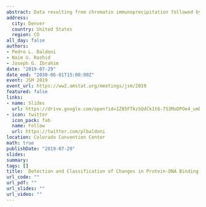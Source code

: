 ```yaml
---
abstract: Data resulting from chromatin immunoprecipitation followed by massively parallel sequencing (ChIP-seq) assays have been used to identify genomic locations where a target protein is bound to DNA. Of interest is the detection of changes in local binding activity across various conditions such as cell lines or treatments. The identification of such differential binding patterns elucidate epigenomic drivers behind conditions and aid the understanding of potential biological processes that lead to a downstream phenotypic impact. Current methods that focus on the detection of differential sites are either restricted to the scenario of two conditions or tailored to narrow enrichment profiles. We present a framework based on a hidden Markov model with embedded mixtures as emission distributions. The model setup generalizes current methods as it allows for the detection of broad binding profiles from numerous conditions. The embedded mixture model permits the detection and classification of the existing binding patterns in the data. We show that our approach outperforms against competing methods on multiple ChIP-seq datasets from the ENCODE and Roadmap projects as well as in simulation.
address:
  city: Denver
  country: United States
  region: CO
all_day: false
authors:
- Pedro L. Baldoni
- Naim U. Rashid
- Joseph G. Ibrahim
date: "2019-07-29"
date_end: "2030-06-01T15:00:00Z"
event: JSM 2019
event_url: https://ww2.amstat.org/meetings/jsm/2019
featured: false
links:
- name: Slides
  url: https://drive.google.com/open?id=1Z85FTkzSQdCk1t6-7S3MoDPOe4_umRG8
- icon: twitter
  icon_pack: fab
  name: Follow
  url: https://twitter.com/plbaldoni
location: Colorado Convention Center
math: true
publishDate: "2019-07-29"
slides: 
summary: 
tags: []
title: 	Detection and Classification of Changes in Protein-DNA Binding Activity with Applications in Diffuse ChIP-Seq Data
url_code: ""
url_pdf: ""
url_slides: ""
url_video: ""
---
```



